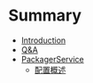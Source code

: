 # Summary

* [Introduction](README.md)
* [Q&A](q&a.md)
* [PackagerService](PackagerService)
   * [配置概述](PackagerService/配置概述.md)

